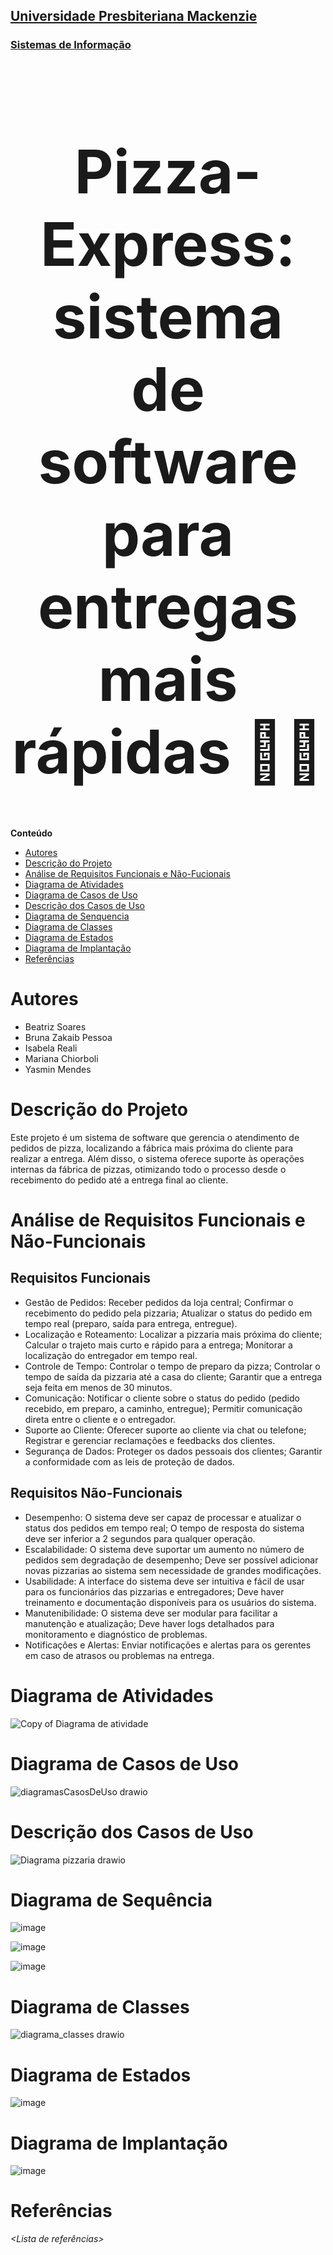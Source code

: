 <h2><a href= "https://www.mackenzie.br">Universidade Presbiteriana Mackenzie</a></h2>
<h3><a href= "https://www.mackenzie.br/graduacao/sao-paulo-higienopolis/sistemas-de-informacao">Sistemas de Informação</a></h3>


<font size="+12"><center>
# Pizza-Express: sistema de software para entregas mais rápidas 🛵🍕
</center></font>


**Conteúdo**

- [Autores](#nome-alunos)
- [Descrição do Projeto](#introdução-do-projeto)
- [Análise de Requisitos Funcionais e Não-Fucionais](#descrição-dos-requisitos)
- [Diagrama de Atividades](#diagrama-de-atividades) 
- [Diagrama de Casos de Uso](#diagrama-de-comportamento-atores)
- [Descrição dos Casos de Uso](#descrição-das-funcões)
- [Diagrama de Senquencia](#diagrama-de-ordem-interações)
- [Diagrama de Classes](#diagrama-orientado-objetos)
- [Diagrama de Estados](#diagrama-estrutura-componente)
- [Diagrama de Implantação](#diagrama-de-hardware-software)
- [Referências](#referências)


# Autores

* Beatriz Soares
* Bruna Zakaib Pessoa
* Isabela Reali
* Mariana Chiorboli
* Yasmin Mendes



# Descrição do Projeto

Este projeto é um sistema de software que gerencia o atendimento de pedidos de pizza, localizando a fábrica mais próxima do cliente para realizar a entrega. Além disso, o sistema oferece suporte às operações internas da fábrica de pizzas, otimizando todo o processo desde o recebimento do pedido até a entrega final ao cliente.

# Análise de Requisitos Funcionais e Não-Funcionais
## Requisitos Funcionais
* Gestão de Pedidos:
Receber pedidos da loja central;
Confirmar o recebimento do pedido pela pizzaria;
Atualizar o status do pedido em tempo real (preparo, saída para entrega, entregue).
* Localização e Roteamento:
Localizar a pizzaria mais próxima do cliente;
Calcular o trajeto mais curto e rápido para a entrega;
Monitorar a localização do entregador em tempo real.
* Controle de Tempo:
Controlar o tempo de preparo da pizza;
Controlar o tempo de saída da pizzaria até a casa do cliente;
Garantir que a entrega seja feita em menos de 30 minutos.
* Comunicação:
Notificar o cliente sobre o status do pedido (pedido recebido, em preparo, a caminho, entregue);
Permitir comunicação direta entre o cliente e o entregador.
* Suporte ao Cliente:
Oferecer suporte ao cliente via chat ou telefone;
Registrar e gerenciar reclamações e feedbacks dos clientes.
* Segurança de Dados:
Proteger os dados pessoais dos clientes;
Garantir a conformidade com as leis de proteção de dados.

## Requisitos Não-Funcionais
* Desempenho:
O sistema deve ser capaz de processar e atualizar o status dos pedidos em tempo real;
O tempo de resposta do sistema deve ser inferior a 2 segundos para qualquer operação.
* Escalabilidade:
O sistema deve suportar um aumento no número de pedidos sem degradação de desempenho;
Deve ser possível adicionar novas pizzarias ao sistema sem necessidade de grandes modificações.
* Usabilidade:
A interface do sistema deve ser intuitiva e fácil de usar para os funcionários das pizzarias e entregadores;
Deve haver treinamento e documentação disponíveis para os usuários do sistema.
* Manutenibilidade:
O sistema deve ser modular para facilitar a manutenção e atualização;
Deve haver logs detalhados para monitoramento e diagnóstico de problemas.
* Notificações e Alertas:
Enviar notificações e alertas para os gerentes em caso de atrasos ou problemas na entrega.

# Diagrama de Atividades
![Copy of Diagrama de atividade](https://github.com/user-attachments/assets/25c9f71c-a339-4b76-b22c-84ec1d7f4287)



# Diagrama de Casos de Uso
![diagramasCasosDeUso drawio](https://github.com/user-attachments/assets/d33a73ee-5c02-4816-8a9d-b496bbc58419)


# Descrição dos Casos de Uso
![Diagrama pizzaria drawio](https://github.com/user-attachments/assets/7e8a20d6-2ef5-4b6d-ae4e-64250ba2c5a1)


# Diagrama de Sequência
![image](https://github.com/user-attachments/assets/0adfbb29-e045-4c33-8f5e-557cf9c0e21d)

![image](https://github.com/user-attachments/assets/ab700e15-16f6-4f3e-84bd-54e096d1e019)

![image](https://github.com/user-attachments/assets/1e8a187d-1cd7-4001-bda9-3cff3fa0e7c3)


# Diagrama de Classes
![diagrama_classes drawio](https://github.com/user-attachments/assets/c83ed695-56fb-495f-8f17-1a440c916225)



# Diagrama de Estados
![image](https://github.com/user-attachments/assets/25aa4c7d-44d6-4197-9de9-0399d030f7d1)


# Diagrama de Implantação
![image](https://github.com/user-attachments/assets/f8cb843b-4228-4254-9a02-ba034d4bba17)



# Referências

*&lt;Lista de referências&gt;*
